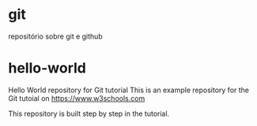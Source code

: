 # git
repositório sobre git e github
# hello-world
Hello World repository for Git tutorial
This is an example repository for the Git tutoial on https://www.w3schools.com

This repository is built step by step in the tutorial.